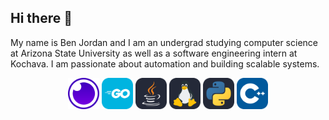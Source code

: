 ## Hi there 👋
My name is Ben Jordan and I am an undergrad studying computer science at Arizona State University as well as a software engineering intern at Kochava. I am passionate about automation and building scalable systems.


<div style="width:max-content;margin:auto;">
    <img src="icons/Insomnia.svg" alt="Insomnia-icon" style="height:50px;width:50px">
    <img src="icons/GoLang.svg" alt="GoLang-icon" style="height:50px;width:50px">
    <img src="icons/Java-Dark.svg" alt="Java-icon" style="height:50px;width:50px">
    <img src="icons/Linux-Dark.svg" alt="Linux-icon" style="height:50px;width:50px">
    <img src="icons/Python-Dark.svg" alt="Python-icon" style="height:50px;width:50px">
    <img src="icons/CPP.svg" alt="CPP-icon" style="height:50px;width:50px">
</div>